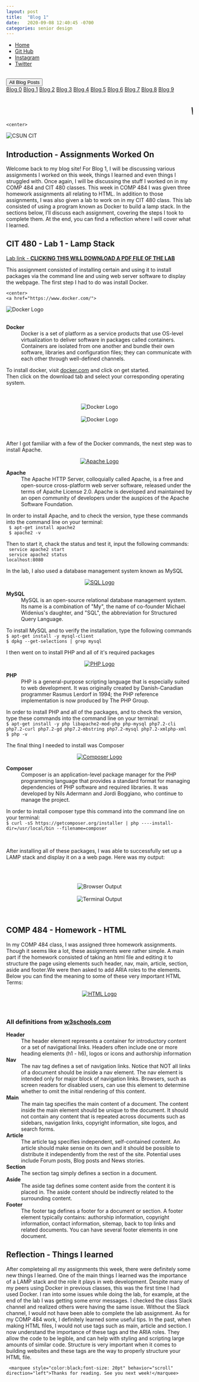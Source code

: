 ```yaml
---
layout: post
title:  "Blog 1"
date:   2020-09-08 12:40:45 -0700
categories: senior design
---
```


<html>



<style>
{% include custom.css %}
</style>

  <title>Blog 1</title>
<body>
<ul class="navbar">
 
  <li class="navbar"><a class="home" href="http://dec98524.github.io/">Home</a></li>
  <li class="navbar"><a href="https://github.com/dec98524/dec98524.github.io">Git Hub</a></li>
  <li class="navbar"><a href="https://www.instagram.com/im.davidcastaneda/">Instagram</a></li>
  <li class="navbar"><a href="https://twitter.com/refilldranks">Twitter</a></li>

</ul>
<br>
<div class="dropdown">
  <button class="dropbtn">All Blog Posts</button>
  <div class="dropdown-content">
    <a href="https://dec98524.github.io/senior/design/2020/08/27/blog-0.html">Blog 0</a>
    <a href="https://dec98524.github.io/senior/design/2020/09/08/blog1.html">Blog 1</a>
                <a href="https://dec98524.github.io/senior/design/2020/09/18/blog2.html">Blog 2</a>
            <a href="https://dec98524.github.io/senior/design/2020/09/25/blog3.html">Blog 3</a>
   <a href="https://dec98524.github.io/senior/design/2020/10/02/blog4.html">Blog 4</a>
          <a href="https://dec98524.github.io/senior/design/2020/10/09/blog5.html">Blog 5</a>
          <a href="https://dec98524.github.io/senior/design/2020/10/16/blog6.html">Blog 6</a>
         <a href="https://dec98524.github.io/senior/design/2020/10/23/blog7.html">Blog 7</a>
                        <a href="https://dec98524.github.io/senior/design/2020/10/30/blog8.html">Blog 8</a>
            <a href="https://dec98524.github.io/senior/design/2020/11/6/blog9.html">Blog 9</a>



  </div>
</div><br>
<br>
<marquee style="color:black;font-size: 20pt" behavior="scroll" direction="left"><i>Welcome to my blog site!</i></marquee>

    <center>
<img src="https://www.csun.edu/ua/2017logos/Seal-CSUN-Horizontal-186.png" alt="CSUN CIT" align="middle">
</center>

<h2>Introduction - Assignments Worked On</h2>

<p>Welcome back to my blog site! For Blog 1, I will be discussing various assignments I worked on this week, things I learned and even things I struggled with. Once again, I will be discussing the stuff I worked on in my COMP 484 and CIT 480 classes. This week in COMP 484 I was given three homework assignments all relating to HTML. In addition to those assignments, I was also given a lab to work on in my CIT 480 class. This lab consisted of using a program known as Docker to build a lamp stack. In the sections below, I’ll discuss each assignment, covering the steps I took to complete them. At the end, you can find a reflection where I will cover what I learned.</p>

<h2>CIT 480 - Lab 1 - Lamp Stack</h2> 
<p><a href="https://canvas.csun.edu/courses/81618/files/10141705/download?wrap=1" style="text-decoration: underline">Lab link - <b>CLICKING THIS WILL DOWNLOAD A PDF FILE OF THE LAB</b></a><br> 
</p> 
      

<p>This assignment consisted of installing certain  and using it to install packages via the command line and using web server software to display the webpage. The first step I had to do was install Docker.</p>


    <center>
    <a href="https://www.docker.com/">
<img src="https://miro.medium.com/max/2404/1*JUOITpaBdlrMP9D__-K5Fw.png" alt="Docker Logo" align="middle">
</a>
</center>
<br> <br>

<dl>
  <dt><b>Docker</b></dt>
  <dd>Docker is a set of platform as a service products that use OS-level virtualization to deliver software in packages called containers. Containers are isolated from one another and bundle their own software, libraries and configuration files; they can communicate with each other through well-defined channels.</dd>
</dl>
<p>To install docker, visit <a href="https://www.docker.com/" style="text-decoration: underline">docker.com</a> and click on get started.<br>
    Then click on the download tab and select your corresponding operating system.</p>
 <br><br>
  <center>
<img src="https://i.imgur.com/wZxrVif.png" alt="Docker Logo" align="middle" width="auto" height="auto">
 <br><br>
<img src="https://i.imgur.com/g8fujvU.png" alt="Docker Logo" align="middle" width="auto" height="auto">
</center>
<br><br>
    
<p>After I got familiar with a few of the Docker commands, the next step was to install Apache.</p>
      <center>
      <a href="https://httpd.apache.org/">
      <img src="https://lh3.googleusercontent.com/FhcvMIodMAcv0JrG1jctJ2N8yNC9R8SR59FuVuK8im5EwSVfpqqOXsY1ml_uUfDxRBFTc20rJ9nU3ka5sOL-wv9HOXQgq6vpebxWr5BgUQXDtXAlfSPHq1ExfLaRE3sk3uL5XPso" alt="Apache Logo" align="middle">
    </a>      
</center>

  <dl>
  <dt><b>Apache</b></dt>
  <dd>The Apache HTTP Server, colloquially called Apache, is a free and open-source cross-platform web server software, released under the terms of Apache License 2.0. Apache is developed and maintained by an open community of developers under the auspices of the Apache Software Foundation.</dd>
</dl>

<p> In order to install Apache, and to check the version, type these commands into the command line on your terminal: 
     <br><code> $ apt-get install apache2 </code><br><code> $ apache2 -v</code><br></p>
<p>Then to start it, chack the status and test it, input the following commands:  <br><code> service apache2 start </code><br><code> service apache2 status</code><br><code>localhost:8080</code></p>     

<p>In the lab, I also used a database management system known as MySQL</p>
      <center>
     <a href="https://www.mysql.com/">
      <img src="https://d1.awsstatic.com/asset-repository/products/amazon-rds/1024px-MySQL.ff87215b43fd7292af172e2a5d9b844217262571.png" alt="SQL Logo" align="middle">
    </a>
</center>

  <dl>
  <dt><b>MySQL</b></dt>
  <dd>MySQL is an open-source relational database management system. Its name is a combination of "My", the name of co-founder Michael Widenius's daughter, and "SQL", the abbreviation for Structured Query Language.</dd>
</dl>
<p> To install MySQL and to verify the installation, type the following commands<br><code>$ apt-get install -y mysql-client</code><br><code>$ dpkg --get-selections | grep mysql</code><br></p>
     
<p>I then went on to install PHP and all of it's required packages</p>
      <center>
        <a href="https://www.php.net/">
      <img src="https://www.php.net/images/logos/new-php-logo.svg" alt="PHP Logo" align="middle">
    </a>
</center>

  <dl>
  <dt><b>PHP</b></dt>
  <dd>PHP is a general-purpose scripting language that is especially suited to web development. It was originally created by Danish-Canadian programmer Rasmus Lerdorf in 1994; the PHP reference implementation is now produced by The PHP Group.</dd>
</dl>
 <p> In order to install PHP and all of the packages, and to check the version, type these commands into the command line on your terminal: 
     <br><code>$ apt-get install -y php libapache2-mod-php php-mysql php7.2-cli php7.2-curl php7.2-gd php7.2-mbstring php7.2-mysql php7.2-xmlphp-xml</code><br><code>$ php -v</code><br></p>


<p>The final thing I needed to install was Composer</p>
      <center>
        <a href="https://getcomposer.org/">
      <img src="https://getcomposer.org/img/logo-composer-transparent.png" alt="Composer Logo" align="middle">
    </a>
</center>

  <dl>
  <dt><b>Composer</b></dt>
  <dd>Composer is an application-level package manager for the PHP programming language that provides a standard format for managing dependencies of PHP software and required libraries. It was developed by Nils Adermann and Jordi Boggiano, who continue to manage the project.</dd>
</dl>
 <p> In order to install composer type this command into the command line on your terminal: 
     <br><code>$ curl -sS https://getcomposer.org/installer | php ----install-dir=/usr/local/bin --filename=composer</code></p>
<br>
<p>After installing all of these packages, I was able to successfully set up a LAMP stack and display it on a a web page. Here was my output:</p>

<br><br>
  <center>
<img src="https://i.imgur.com/kDY0NCy.png" alt="Browser Output" align="middle" width="auto" height="auto">
 <br><br>
<img src="https://i.imgur.com/8VgOk7N.png" alt="Terminal Output" align="middle" width="auto" height="auto">
</center>
<br><br>


<h2>COMP 484 - Homework - HTML</h2> 

<p>In my COMP 484 class, I was assigned three homework assignments. Though it seems like a lot, these assignments were rather simple. A main part if the homework consisted of taking an html file and editing it to structure the page using elements such header, nav, main, article, section, aside and footer.We were then asked to add ARIA roles to the elements. Below you can find the meaning to some of these very important HTML Terms:</p>
 
  <center>
    <a href="https://www.w3schools.com/html/">
<img src="https://cdn.mos.cms.futurecdn.net/hFm4iWXhbw4c4rdcMH8tUD.jpg" alt="HTML Logo" align="middle">
</a>
</center>
<br> <br>
<h3>All definitions from <a href="https://www.w3schools.com">w3schools.com</a></h3>
<dl>
  <dt><b>Header</b></dt>
  <dd>The header element represents a container for introductory content or a set of navigational links. Headers often include one or more heading elements (h1 - h6), logos or icons and authorship information</dd>
  <dt><b>Nav</b></dt>
  <dd>The nav tag defines a set of navigation links. Notice that NOT all links of a document should be inside a nav element. The nav element is intended only for major block of navigation links. Browsers, such as screen readers for disabled users, can use this element to determine whether to omit the initial rendering of this content.</dd>
  <dt><b>Main</b></dt>
  <dd>The main tag specifies the main content of a document. The content inside the main element should be unique to the document. It should not contain any content that is repeated across documents such as sidebars, navigation links, copyright information, site logos, and search forms.</dd>
  <dt><b>Article</b></dt>
  <dd>The article tag specifies independent, self-contained content. An article should make sense on its own and it should be possible to distribute it independently from the rest of the site. Potential uses include Forum posts, Blog posts and News stories.

</dd>
  <dt><b>Section</b></dt>
  <dd>The section tag simply defines a section in a document.
</dd>
  <dt><b>Aside</b></dt>
  <dd>The aside tag defines some content aside from the content it is placed in. The aside content should be indirectly related to the surrounding content.</dd>
  <dt><b>Footer</b></dt>
  <dd>The footer tag defines a footer for a document or section. A footer element typically contains: authorship information, copyright information, contact information, sitemap, back to top links and related documents. You can have several footer elements in one document.</dd>
    
</dl>

<h2>Reflection - Things I learned</h2>
<p>After completeing all my assignments this week, there were definitely some new things I learned. One of the main things I learned was the importance of a LAMP stack and the role it plays in web development. Despite many of my peers using Docker in previous classes, this was the first time I had used Docker. I ran into some issues while doing the lab, for example, at the end of the lab I was getting some error messages. I checked the class Slack channel and realized others were having the same issue. Without the Slack channel, I would not have been able to complete the lab assignment. As for my COMP 484 work, I definitely learned some useful tips. In the past, when making HTML files, I would not use tags such as main, article and section. I now understand the importance of these tags and the ARIA roles. They allow the code to be legible, and can help with styling and scripting large amounts of similar code. Structure is very important when it comes to building websites and these tags are the way to properly structure your HTML file.</p>
 
 
     <marquee style="color:black;font-size: 20pt" behavior="scroll" direction="left">Thanks for reading. See you next week!</marquee>
</body>
</html>


